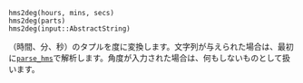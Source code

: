 ```
hms2deg(hours, mins, secs)
hms2deg(parts)
hms2deg(input::AbstractString)
```

（時間、分、秒）のタプルを度に変換します。文字列が与えられた場合は、最初に[`parse_hms`](@ref)で解析します。角度が入力された場合は、何もしないものとして扱います。
